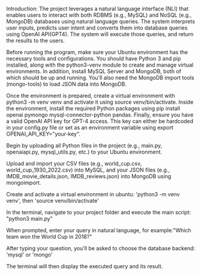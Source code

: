 Introduction: The project leverages a natural language interface (NLI) that enables users to interact with both RDBMS (e.g., MySQL) and NoSQL (e.g., MongoDB) databases using natural language queries. The system interprets user inputs, predicts user intent and converts them into database queries using OpenAI API(GPT4). The system will execute those queries, and return the results to the users. 

Before running the program, make sure your Ubuntu environment has the necessary tools and configurations. You should have Python 3 and pip installed, along with the python3-venv module to create and manage virtual environments. In addition, install MySQL Server and MongoDB, both of which should be up and running. You’ll also need the MongoDB import tools (mongo-tools) to load JSON data into MongoDB.

Once the environment is prepared, create a virtual environment with python3 -m venv venv and activate it using source venv/bin/activate. Inside the environment, install the required Python packages using pip install openai pymongo mysql-connector-python pandas. Finally, ensure you have a valid OpenAI API key for GPT-4 access. This key can either be hardcoded in your config.py file or set as an environment variable using export OPENAI_API_KEY="your-key".

Begin by uploading all Python files in the project (e.g., main.py, openaiapi.py, mysql_utils.py, etc.) to your Ubuntu environment.

Upload and import your CSV files (e.g., world_cup.csv, world_cup_1930_2022.csv) into MySQL, and your JSON files (e.g., IMDB_movie_details.json, IMDB_reviews.json) into MongoDB using mongoimport.

Create and activate a virtual environment in ubuntu: 'python3 -m venv venv', then 'source venv/bin/activate'

In the terminal, navigate to your project folder and execute the main script: "python3 main.py"

When prompted, enter your query in natural language, for example:"Which team won the World Cup in 2018?"

After typing your question, you’ll be asked to choose the database backend: 'mysql' or 'mongo'

The terminal will then display the executed query and its result.
